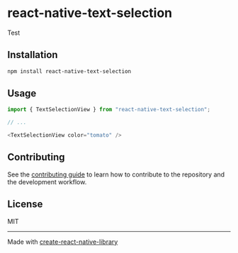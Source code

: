 # react-native-text-selection

Test

## Installation

```sh
npm install react-native-text-selection
```

## Usage

```js
import { TextSelectionView } from "react-native-text-selection";

// ...

<TextSelectionView color="tomato" />
```

## Contributing

See the [contributing guide](CONTRIBUTING.md) to learn how to contribute to the repository and the development workflow.

## License

MIT

---

Made with [create-react-native-library](https://github.com/callstack/react-native-builder-bob)
